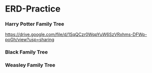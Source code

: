 # ERD-Practice

### Harry Potter Family Tree
https://drive.google.com/file/d/1SqQCzr0WqpYuW6SzVRxhms-DFWp-poGh/view?usp=sharing

### Black Family Tree

### Weasley Family Tree
